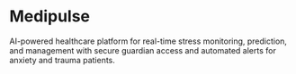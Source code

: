 # Medipulse
AI-powered healthcare platform for real-time stress monitoring, prediction, and management with secure guardian access and automated alerts for anxiety and trauma patients.
